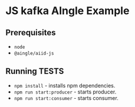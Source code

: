 # JS kafka AIngle Example

## Prerequisites

* `node`
* `@aingle/aiid-js`


## Running TESTS
* `npm install` - installs npm dependencies.
* `npm run start:producer` - starts producer.
* `npm run start:consumer` - starts consumer.
